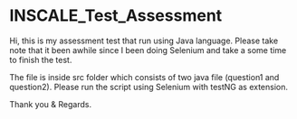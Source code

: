 # INSCALE_Test_Assessment

Hi, this is my assessment test that run using Java language. Please take note that it been awhile since I been doing Selenium and take a some time to finish the test.

The file is inside src folder which consists of two java file (question1 and question2).
Please run the script using Selenium with testNG as extension.

Thank you & Regards.
